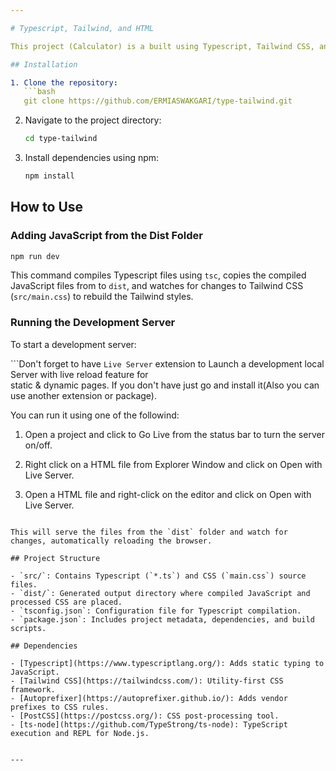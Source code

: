 ```yaml
---

# Typescript, Tailwind, and HTML 

This project (Calculator) is a built using Typescript, Tailwind CSS, and HTML as a part of my internship task.

## Installation

1. Clone the repository:
   ```bash
   git clone https://github.com/ERMIASWAKGARI/type-tailwind.git
   ```

2. Navigate to the project directory:
   ```bash
   cd type-tailwind
   ```

3. Install dependencies using npm:
   ```bash
   npm install
   ```

## How to Use

### Adding JavaScript from the Dist Folder

```bash
npm run dev
```

This command compiles Typescript files using `tsc`, copies the compiled JavaScript files from to `dist`, and watches for changes to Tailwind CSS (`src/main.css`) to rebuild the Tailwind styles.

### Running the Development Server

To start a development server:

```Don't forget to have `Live Server` extension to Launch a development local Server with live reload feature for       
   static & dynamic pages. If you don't have just go and install it(Also you can use another extension or package).

   You can run it using one of the followind:

   1. Open a project and click to Go Live from the status bar to turn the server on/off.

   2. Right click on a HTML file from Explorer Window and click on Open with Live Server.

   3. Open a HTML file and right-click on the editor and click on Open with Live Server. 
```

This will serve the files from the `dist` folder and watch for changes, automatically reloading the browser.

## Project Structure

- `src/`: Contains Typescript (`*.ts`) and CSS (`main.css`) source files.
- `dist/`: Generated output directory where compiled JavaScript and processed CSS are placed.
- `tsconfig.json`: Configuration file for Typescript compilation.
- `package.json`: Includes project metadata, dependencies, and build scripts.

## Dependencies

- [Typescript](https://www.typescriptlang.org/): Adds static typing to JavaScript.
- [Tailwind CSS](https://tailwindcss.com/): Utility-first CSS framework.
- [Autoprefixer](https://autoprefixer.github.io/): Adds vendor prefixes to CSS rules.
- [PostCSS](https://postcss.org/): CSS post-processing tool.
- [ts-node](https://github.com/TypeStrong/ts-node): TypeScript execution and REPL for Node.js.


---
```

